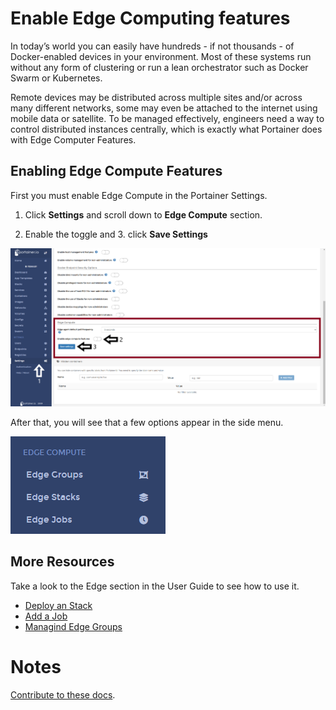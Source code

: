 # Enable Edge Computing features

In today’s world you can easily have hundreds - if not thousands - of Docker-enabled devices in your environment. Most of these systems run without any form of clustering or run a lean orchestrator such as Docker Swarm or Kubernetes.

Remote devices may be distributed across multiple sites and/or across many different networks, some may even be attached to the internet using mobile data or satellite. To be managed effectively, engineers need a way to control distributed instances centrally, which is exactly what Portainer does with Edge Computer Features.

## Enabling Edge Compute Features

First you must enable Edge Compute in the Portainer Settings.

1. Click <b>Settings</b> and scroll down to <b>Edge Compute</b> section.
 
2. Enable the toggle and 3. click <b>Save Settings</b>

![edge](assets/edge_1.png)

After that, you will see that a few options appear in the side menu. 

![edge](assets/edge_2.png)

## More Resources

Take a look to the Edge section in the User Guide to see how to use it. 

* [Deploy an Stack](/v2.0/edge/stacks/)
* [Add a Job](/v2.0/edge/jobs/add/)
* [Managind Edge Groups](/v2.0/edge/groups/)


# Notes

[Contribute to these docs](https://github.com/portainer/portainer-docs/blob/master/contributing.md).